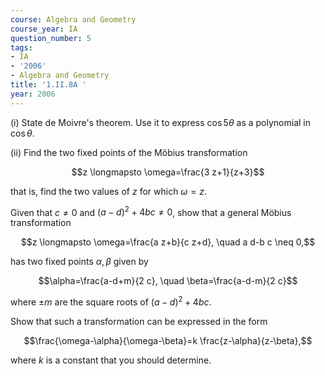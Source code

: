 ```yaml
---
course: Algebra and Geometry
course_year: IA
question_number: 5
tags:
- IA
- '2006'
- Algebra and Geometry
title: '1.II.8A '
year: 2006
---
```



(i) State de Moivre's theorem. Use it to express $\cos 5 \theta$ as a polynomial in $\cos \theta$.

(ii) Find the two fixed points of the Möbius transformation

$$z \longmapsto \omega=\frac{3 z+1}{z+3}$$

that is, find the two values of $z$ for which $\omega=z$.

Given that $c \neq 0$ and $(a-d)^{2}+4 b c \neq 0$, show that a general Möbius transformation

$$z \longmapsto \omega=\frac{a z+b}{c z+d}, \quad a d-b c \neq 0,$$

has two fixed points $\alpha, \beta$ given by

$$\alpha=\frac{a-d+m}{2 c}, \quad \beta=\frac{a-d-m}{2 c}$$

where $\pm m$ are the square roots of $(a-d)^{2}+4 b c$.

Show that such a transformation can be expressed in the form

$$\frac{\omega-\alpha}{\omega-\beta}=k \frac{z-\alpha}{z-\beta},$$

where $k$ is a constant that you should determine.